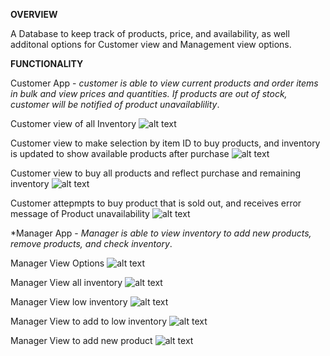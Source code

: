 



<strong>OVERVIEW</strong>

A Database to keep track of products, price, and availability, as well additonal options for Customer view and Management view options.


<strong> FUNCTIONALITY </strong>

Customer App - _customer is able to view current products and order items in bulk and view prices and quantities. If products are out of stock, customer will be notified of product unavailablility_.

Customer view of all Inventory
![alt text](images/customer-view-inventory.png)

Customer view to make selection by item ID to buy products, and inventory is updated to show available products after purchase
![alt text](images/customer-buy-products.png)

Customer view to buy all products and reflect purchase and remaining inventory
![alt text](images/customer-view-buy-all.png)

Customer attepmpts to buy product that is sold out, and receives error message of Product unavailability
![alt text](images/customer-insufficient-quantity.png)





*Manager App - _Manager is able to view inventory to add new products, remove products, and check inventory_.

Manager View Options
![alt text](images/manager-view-options.png)

Manager View all inventory
![alt text](images/manager-view-inventory.png)

Manager View low inventory
![alt text](images/manager-view-low-inventory.png)

Manager View to add to low inventory
![alt text](images/manager-view-add-to-inventory.png)

Manager View to add new product
![alt text](images/manager-view-add-new-product.png)
